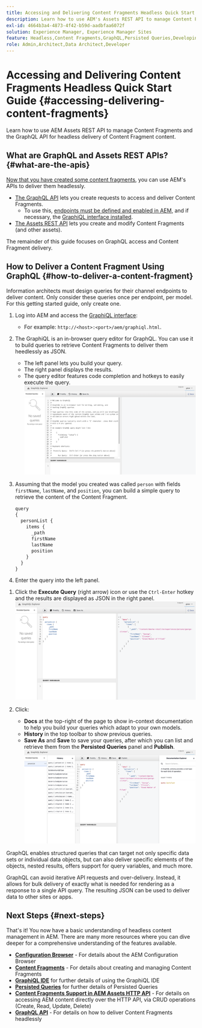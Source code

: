 ```yaml
---
title: Accessing and Delivering Content Fragments Headless Quick Start Guide
description: Learn how to use AEM's Assets REST API to manage Content Fragments and the GraphQL API for headless delivery of Content Fragment content.
exl-id: 4664b3a4-4873-4f42-b59d-aadbfaa6072f
solution: Experience Manager, Experience Manager Sites
feature: Headless,Content Fragments,GraphQL,Persisted Queries,Developing
role: Admin,Architect,Data Architect,Developer
---
```

# Accessing and Delivering Content Fragments Headless Quick Start Guide {#accessing-delivering-content-fragments}

Learn how to use AEM Assets REST API to manage Content Fragments and the GraphQL API for headless delivery of Content Fragment content.

## What are GraphQL and Assets REST APIs? {#what-are-the-apis}

[Now that you have created some content fragments,](create-content-fragment.md) you can use AEM's APIs to deliver them headlessly.

* [The GraphQL API](/help/sites-developing/headless/graphql-api/graphql-api-content-fragments.md) lets you create requests to access and deliver Content Fragments. 
   * To use this, [endpoints must be defined and enabled in AEM](/help/sites-developing/headless/graphql-api/graphql-endpoint.md#enabling-graphql-endpoint), and if necessary, the [GraphiQL interface installed](/help/sites-developing/headless/graphql-api/graphql-api-content-fragments.md#installing-graphiql-interface).
* [The Assets REST API](/help/assets/assets-api-content-fragments.md) lets you create and modify Content Fragments (and other assets).

The remainder of this guide focuses on GraphQL access and Content Fragment delivery.

## How to Deliver a Content Fragment Using GraphQL {#how-to-deliver-a-content-fragment}

Information architects must design queries for their channel endpoints to deliver content. Only consider these queries once per endpoint, per model. For this getting started guide, only create one.

1. Log into AEM and access the [GraphiQL interface](/help/sites-developing/headless/graphql-api/graphiql-ide.md):
   * For example: `http://<host>:<port>/aem/graphiql.html`.

1. The GraphiQL is an in-browser query editor for GraphQL. You can use it to build queries to retrieve Content Fragments to deliver them heedlessly as JSON.
   * The left panel lets you build your query.
   * The right panel displays the results.
   * The query editor features code completion and hotkeys to easily execute the query.
   ![GraphiQL editor](assets/graphiql.png)

1. Assuming that the model you created was called `person` with fields `firstName`, `lastName`, and `position`, you can build a simple query to retrieve the content of the Content Fragment.

   ```text
   query 
   {
     personList {
       items {
         _path
         firstName
         lastName
         position
       }
     }
   }
   ```

1. Enter the query into the left panel.
<!--
   ![GraphiQL query](assets/graphiql-query.png)
-->

1. Click the **Execute Query** (right arrow) icon or use the `Ctrl-Enter` hotkey and the results are displayed as JSON in the right panel.
   ![GraphiQL results](assets/graphiql-results.png)

1. Click:
   * **Docs** at the top-right of the page to show in-context documentation to help you build your queries which adapt to your own models.
   * **History** in the top toolbar to show previous queries.
   * **Save As** and **Save** to save your queries, after which you can list and retrieve them from the **Persisted Queries** panel and **Publish**.
   ![GraphiQL documentation](assets/graphiql-documentation.png)

GraphQL enables structured queries that can target not only specific data sets or individual data objects, but can also deliver specific elements of the objects, nested results, offers support for query variables, and much more.

GraphQL can avoid iterative API requests and over-delivery. Instead, it allows for bulk delivery of exactly what is needed for rendering as a response to a single API query. The resulting JSON can be used to deliver data to other sites or apps.

## Next Steps {#next-steps}

That's it! You now have a basic understanding of headless content management in AEM. There are many more resources where you can dive deeper for a comprehensive understanding of the features available.

* **[Configuration Browser](create-configuration.md)** - For details about the AEM Configuration Browser
* **[Content Fragments](/help/assets/content-fragments/content-fragments.md)** - For details about creating and managing Content Fragments
* **[GraphiQL IDE](/help/sites-developing/headless/graphql-api/graphiql-ide.md)** for further details of using the GraphiQL IDE
* **[Persisted Queries](/help/sites-developing/headless/graphql-api/persisted-queries.md)** for further details of Persisted Queries
* **[Content Fragments Support in AEM Assets HTTP API](/help/assets/assets-api-content-fragments.md)** - For details on accessing AEM content directly over the HTTP API, via CRUD operations (Create, Read, Update, Delete)
* **[GraphQL API](/help/sites-developing/headless/graphql-api/graphql-api-content-fragments.md)** - For details on how to deliver Content Fragments headlessly
